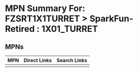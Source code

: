 



# MPN Summary For: FZSRT1X1TURRET > SparkFun-Retired : 1X01_TURRET

## MPNs
  

|MPN|Direct Links|Search Links|
| :--- | :--- | :--- |
||||
